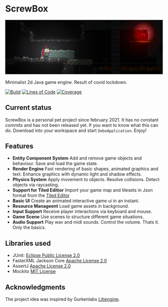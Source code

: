 # ScrewBox
![Project Logo](logo.jpg) 

Minimalist 2d Java game engine. Result of covid lockdown.

[![Build](https://github.com/simonbas/screwbox/actions/workflows/build.yml/badge.svg)](https://github.com/simonbas/screwbox/actions/workflows/build.yml) [![Lines of Code](https://sonarcloud.io/api/project_badges/measure?project=simonbas_screwbox&metric=ncloc)](https://sonarcloud.io/summary/new_code?id=simonbas_screwbox) [![Coverage](https://sonarcloud.io/api/project_badges/measure?project=simonbas_screwbox&metric=coverage)](https://sonarcloud.io/summary/new_code?id=simonbas_screwbox)

## Current status
ScrewBox is a personal pet project since february 2021. It has no constant commits and has not been released yet. If you want to know what this can do. Download into your workspace and start `DeboApplication`. Enjoy!

## Features
- **Entity Component System** Add and remove game objects and behaviour. Save and load the game state.
- **Render Engine** Fast rendering of basic shapes, animated graphics and text. Enhance graphics with dynamic light and shadow effects.
- **Physics System** Apply movement to objects. Resolve collisions. Detect objects via raycasting.
- **Support for Tiled Editior** Import your game map and tilesets in Json format from the [Tiled Editor](https://www.mapeditor.org)
- **Basic UI** Create an animated interactive game ui in an instant.
- **Resource Manageent** Load game assets in background.
- **Input Support** Receive player interactions via keyboard and mouse.
- **Game Scene** Use scenes to structure different game situations.
- **Audio Support** Play wav and midi sounds. Control the volume. Thats it. Only the basics.

## Libraries used
- JUnit: [Eclipse Public License 2.0](https://github.com/junit-team/junit5/blob/main/LICENSE.md)
- FasterXML Jackson Core [Apache License 2.0](https://github.com/FasterXML/jackson-core/blob/2.14/LICENSE)
- AssertJ [Apache License 2.0](https://github.com/assertj/assertj-core/blob/main/LICENSE.txt)
- Mockito [MIT License](https://github.com/mockito/mockito/blob/main/LICENSE)

## Acknowledgments
The project idea was inspired by Gurkenlabs [Litiengine](https://github.com/gurkenlabs/litiengine).
